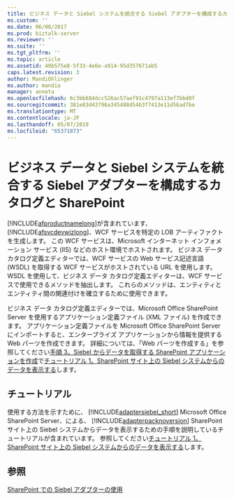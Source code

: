 ```yaml
---
title: ビジネス データと Siebel システムを統合する Siebel アダプターを構成するカタログと SharePoint |Microsoft Docs
ms.custom: ''
ms.date: 06/08/2017
ms.prod: biztalk-server
ms.reviewer: ''
ms.suite: ''
ms.tgt_pltfrm: ''
ms.topic: article
ms.assetid: 49b575e8-5f33-4e6e-a914-95d357671ab5
caps.latest.revision: 3
author: MandiOhlinger
ms.author: mandia
manager: anneta
ms.openlocfilehash: 6c3bb684dcc526ac57aef91c4797a113ef7bbd0f
ms.sourcegitcommit: 381e83d43796a345488d54b3f7413e11d56ad7be
ms.translationtype: MT
ms.contentlocale: ja-JP
ms.lasthandoff: 05/07/2019
ms.locfileid: "65371873"
---
```

# <a name="configure-the-siebel-adapter-to-integrate-the-siebel-system-with-the-business-data-catalog-and-sharepoint"></a>ビジネス データと Siebel システムを統合する Siebel アダプターを構成するカタログと SharePoint
[!INCLUDE[afproductnamelong](../../includes/afproductnamelong-md.md)]が含まれています、 [!INCLUDE[afsvcdevwizlong](../../includes/afsvcdevwizlong-md.md)]、WCF サービスを特定の LOB アーティファクトを生成します。 この WCF サービスは、Microsoft インターネット インフォメーション サービス (IIS) などのホスト環境でホストされます。 ビジネス データ カタログ定義エディターでは、WCF サービスの Web サービス記述言語 (WSDL) を取得する WCF サービスがホストされている URL を使用します。 WSDL を使用して、ビジネス データ カタログ定義エディターは、WCF サービスで使用できるメソッドを抽出します。 これらのメソッドは、エンティティとエンティティ間の関連付けを確立するために使用できます。  
  
 ビジネス データ カタログ定義エディターでは、Microsoft Office SharePoint Server を使用するアプリケーション定義ファイル (XML ファイル) を作成できます。 アプリケーション定義ファイルを Microsoft Office SharePoint Server にインポートすると、エンタープライズ アプリケーションから情報を提供する Web パーツを作成できます。 詳細については、「Web パーツを作成する」を参照してください[手順 3。Siebel からデータを取得する SharePoint アプリケーションを作成](../../adapters-and-accelerators/adapter-siebel/step-3-create-a-sharepoint-application-to-retrieve-data-from-siebel.md)で[チュートリアル 1。SharePoint サイト上の Siebel システムからのデータを表示する](../../adapters-and-accelerators/adapter-siebel/tutorial-1-presenting-data-from-a-siebel-system-on-a-sharepoint-site.md)します。  
  
## <a name="tutorial"></a>チュートリアル  
 使用する方法を示すために、 [!INCLUDE[adaptersiebel_short](../../includes/adaptersiebel-short-md.md)] Microsoft Office SharePoint Server、による、 [!INCLUDE[adapterpacknoversion](../../includes/adapterpacknoversion-md.md)] SharePoint サイト上の Siebel システムからデータを表示するための手順を説明しているチュートリアルが含まれています。 参照してください[チュートリアル 1。SharePoint サイト上の Siebel システムからのデータを表示する](../../adapters-and-accelerators/adapter-siebel/tutorial-1-presenting-data-from-a-siebel-system-on-a-sharepoint-site.md)します。  
  
## <a name="see-also"></a>参照  
 [SharePoint での Siebel アダプターの使用](../../adapters-and-accelerators/adapter-siebel/use-the-siebel-adapter-with-sharepoint.md)